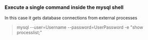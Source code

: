 ### Execute a single command inside the mysql shell
In this case it gets database connections from external processes
> mysql --user=Username --password=UserPassword -e "show processlist;"
